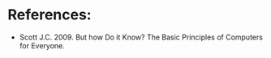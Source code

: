 # References:
* Scott J.C. 2009. But how Do it Know? The Basic Principles of Computers for Everyone.

